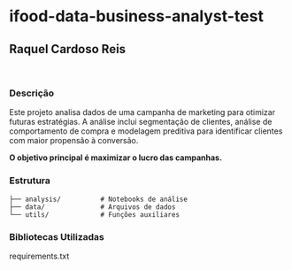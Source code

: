 # ifood-data-business-analyst-test
## Raquel Cardoso Reis
<br>

### Descrição
Este projeto analisa dados de uma campanha de marketing para otimizar futuras estratégias. A análise inclui segmentação de clientes, análise de comportamento de compra e modelagem preditiva para identificar clientes com maior propensão à conversão.

**O objetivo principal é maximizar o lucro das campanhas.**

### Estrutura
```
├── analysis/          # Notebooks de análise
├── data/              # Arquivos de dados
└── utils/             # Funções auxiliares
```

### Bibliotecas Utilizadas
requirements.txt
